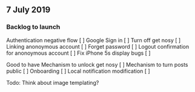 ## 7 July 2019 ##
### Backlog to launch ###
Authentication negative flow [ ]
Google Sign in [ ]
Turn off get nosy [ ]
Linking anonoymous account [ ]
Forget password [ ]
Logout confirmation for anonoymous account [ ]
Fix iPhone 5s display bugs [ ]

Good to have
Mechanism to unlock get nosy [ ]
    Mechanism to turn posts public [ ]
Onboarding [ ]
Local notification modification [ ]

Todo:
Think about image templating?
